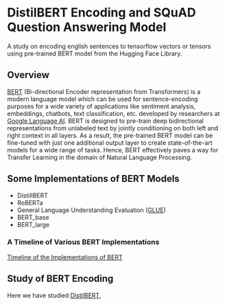 # DistilBERT Encoding and SQuAD Question Answering Model
A study on encoding english sentences to tensorflow vectors or tensors using pre-trained BERT model from the Hugging Face Library.

## Overview 

[BERT](https://arxiv.org/abs/1810.04805) (Bi-directional Encoder representation from Transformers) is a modern language model which can be used for sentence-encoding purposes for a wide variety of applications like sentiment analysis, embeddings, chatbots, text classification, etc. developed by researchers at [Google Language AI](https://research.google/teams/language/). BERT is designed to pre-train deep bidirectional representations from unlabeled text by jointly conditioning on both left and right context in all layers. As a result, the pre-trained BERT model can be fine-tuned with just one additional output layer to create state-of-the-art models for a wide range of tasks. Hence, BERT effectively paves a way for Transfer Learning in the domain of Natural Language Processing.

## Some Implementations of BERT Models

- DistillBERT
- RoBERTa
- General Language Understanding Evaluation ([GLUE](https://gluebenchmark.com/))
- BERT_base
- BERT_large

### A Timeline of Various BERT Implementations

[Timeline of the Implementations of BERT](BERT_Timeline.png)

## Study of BERT Encoding

Here we have studied [DistilBERT](https://arxiv.org/abs/1910.01108), 
